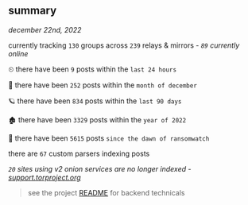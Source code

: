 
## summary
_december 22nd, 2022_

currently tracking `130` groups across `239` relays & mirrors - _`89` currently online_

⏲ there have been `9` posts within the `last 24 hours`

🦈 there have been `252` posts within the `month of december`

🪐 there have been `834` posts within the `last 90 days`

🏚 there have been `3329` posts within the `year of 2022`

🦕 there have been `5615` posts `since the dawn of ransomwatch`

there are `67` custom parsers indexing posts

_`20` sites using v2 onion services are no longer indexed - [support.torproject.org](https://support.torproject.org/onionservices/v2-deprecation/)_

> see the project [README](https://github.com/joshhighet/ransomwatch#ransomwatch--) for backend technicals
